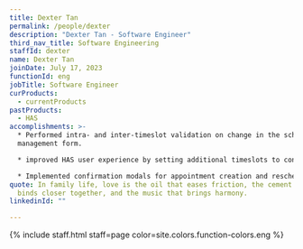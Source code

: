 ```yaml
---
title: Dexter Tan
permalink: /people/dexter
description: "Dexter Tan - Software Engineer"
third_nav_title: Software Engineering
staffId: dexter
name: Dexter Tan
joinDate: July 17, 2023
functionId: eng
jobTitle: Software Engineer
curProducts:
  - currentProducts
pastProducts:
  - HAS
accomplishments: >-
  * Performed intra- and inter-timeslot validation on change in the schedule
  management form. 

  * improved HAS user experience by setting additional timeslots to continue from the end of the previous selection.

  * Implemented confirmation modals for appointment creation and rescheduling in HAS
quote: In family life, love is the oil that eases friction, the cement that
  binds closer together, and the music that brings harmony.
linkedinId: ""

---
```


{% include staff.html staff=page color=site.colors.function-colors.eng %}
